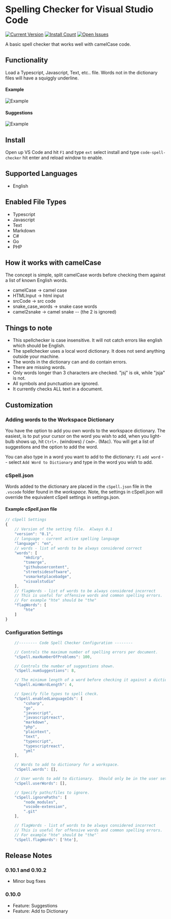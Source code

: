 # Spelling Checker for Visual Studio Code
[![Current Version](http://vsmarketplacebadge.apphb.com/version/streetsidesoftware.code-spell-checker.svg)](https://marketplace.visualstudio.com/items?itemName=streetsidesoftware.code-spell-checker)
[![Install Count](http://vsmarketplacebadge.apphb.com/installs/streetsidesoftware.code-spell-checker.svg)](https://marketplace.visualstudio.com/items?itemName=streetsidesoftware.code-spell-checker)
[![Open Issues](http://vsmarketplacebadge.apphb.com/rating/streetsidesoftware.code-spell-checker.svg) ](https://marketplace.visualstudio.com/items?itemName=streetsidesoftware.code-spell-checker)

A basic spell checker that works well with camelCase code.

## Functionality

Load a Typescript, Javascript, Text, etc.. file.  Words not in the dictionary files will have
a squiggly underline.

#### Example
![Example](https://raw.githubusercontent.com/Jason-Rev/vscode-spell-checker/master/client/images/example.gif)

#### Suggestions
![Example](https://raw.githubusercontent.com/Jason-Rev/vscode-spell-checker/master/client/images/suggestions.gif)


## Install

Open up VS Code and hit `F1` and type `ext` select install and type `code-spell-checker` hit enter and reload window to enable.

## Supported Languages

* English

## Enabled File Types
* Typescript
* Javascript
* Text
* Markdown
* C#
* Go
* PHP

## How it works with camelCase

The concept is simple, split camelCase words before checking them against a list of known English words.
* camelCase -> camel case
* HTMLInput -> html input
* srcCode -> src code
* snake_case_words -> snake case words
* camel2snake -> camel snake -- (the 2 is ignored)

## Things to note

* This spellchecker is case insensitive.  It will not catch errors like english which should be English.
* The spellchecker uses a local word dictionary.  It does not send anything outside your machine.
* The words in the dictionary can and do contain errors.
* There are missing words.
* Only words longer than 3 characters are checked.  "jsj" is ok, while "jsja" is not.
* All symbols and punctuation are ignored.
* It currently checks ALL text in a document.

## Customization

### Adding words to the Workspace Dictionary

You have the option to add you own words to the workspace dictionary.  The easiest, is to put your cursor
on the word you wish to add, when you light-bulb shows up, hit `Ctrl+.` (windows) / `Cmd+.` (Mac).  You will get a list
of suggestions and the option to add the word.

You can also type in a word you want to add to the dictionary: `F1` `add word` -- select `Add Word to Dictionary` and type in the word you wish to add.

### cSpell.json

Words added to the dictionary are placed in the `cSpell.json` file in the `.vscode` folder found in the _workspace_.
Note, the settings in cSpell.json will override the equivalent cSpell settings in settings.json.

#### Example _cSpell.json_ file

```javascript
// cSpell Settings
{
    // Version of the setting file.  Always 0.1
    "version": "0.1",
    // language - current active spelling language
    "language": "en",
    // words - list of words to be always considered correct
    "words": [
        "mkdirp",
        "tsmerge",
        "githubusercontent",
        "streetsidesoftware",
        "vsmarketplacebadge",
        "visualstudio"
    ],
    // flagWords - list of words to be always considered incorrect
    // This is useful for offensive words and common spelling errors.
    // For example "hte" should be "the"
    "flagWords": [
        "hte"
    ]
}
```

### Configuration Settings

```javascript
    //-------- Code Spell Checker Configuration --------

    // Controls the maximum number of spelling errors per document.
    "cSpell.maxNumberOfProblems": 100,

    // Controls the number of suggestions shown.
    "cSpell.numSuggestions": 8,

    // The minimum length of a word before checking it against a dictionary.
    "cSpell.minWordLength": 4,

    // Specify file types to spell check.
    "cSpell.enabledLanguageIds": [
        "csharp",
        "go",
        "javascript",
        "javascriptreact",
        "markdown",
        "php",
        "plaintext",
        "text",
        "typescript",
        "typescriptreact",
        "yml"
    ],

    // Words to add to dictionary for a workspace.
    "cSpell.words": [],

    // User words to add to dictionary.  Should only be in the user settings.
    "cSpell.userWords": [],

    // Specify paths/files to ignore.
    "cSpell.ignorePaths": [
        "node_modules",
        "vscode-extension",
        ".git"
    ],

    // flagWords - list of words to be always considered incorrect
    // This is useful for offensive words and common spelling errors.
    // For example "hte" should be "the"`
    "cSpell.flagWords": ['hte'],
```

## Release Notes

### 0.10.1 and 0.10.2
* Minor bug fixes

### 0.10.0
* Feature: Suggestions
* Feature: Add to Dictionary
